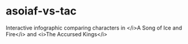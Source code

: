 # asoiaf-vs-tac
Interactive infographic comparing characters in &lt;/i>A Song of Ice and Fire&lt;/i> and &lt;i>The Accursed Kings&lt;/i>
